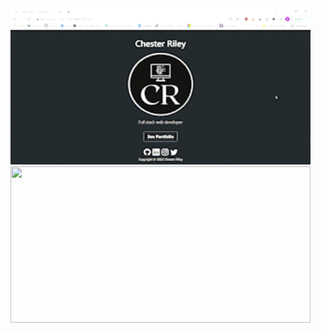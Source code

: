 <img src="https://github.com/bvrple/portfolio_website/blob/main/application/static/Chester_Riley_-_CV_Portfolio_-_Google_Chrome_2022-02-13_17-04-41_AdobeCreativeCloudExpress.gif" width="480" height="250"/>

<img src="https://github.com/bvrple/portfolio_website/blob/main/application/static/Chester_Riley_-_CV_Portfolio_-_Google_Chrome_2022-02-13_17-04-41_AdobeCreativeCloudExpress%20(1).gif" width="480" height="250"/>

